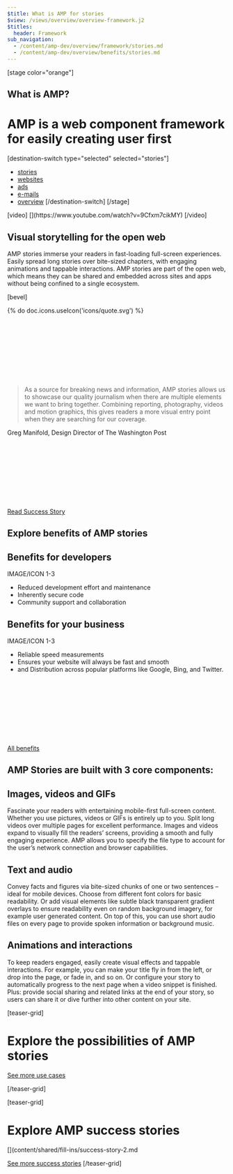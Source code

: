 ```yaml
---
$title: What is AMP for stories
$view: /views/overview/overview-framework.j2
$titles:
  header: Framework
sub_navigation:
  - /content/amp-dev/overview/framework/stories.md
  - /content/amp-dev/overview/benefits/stories.md
---
```

[stage color="orange"]
<amp-img src="/static/img/story.png" height="1500" width="1450" layout="responsive" />
## What is AMP?
# AMP is a web component framework for easily creating user first
[destination-switch type="selected" selected="stories"]
- [stories](/content/amp-dev/overview/framework/stories.md)
- [websites](/content/amp-dev/overview/framework/websites.md)
- [ads](/content/amp-dev/overview/framework/ads.md)
- [e-mails](/content/amp-dev/overview/framework/emails.md)
- [overview](/content/amp-dev/overview/framework/overview.md)
[/destination-switch]
[/stage]

<section class="main intro">
  [video]
  [](https://www.youtube.com/watch?v=9Cfxm7cikMY)
  [/video]

  <div class="intro">
    <h1>Visual storytelling for the open web</h1>
    <p>AMP stories immerse your readers in fast-loading full-screen experiences. Easily spread long stories over bite-sized chapters, with engaging animations and tappable interactions. AMP stories are part of the open web, which means they can be shared and embedded across sites and apps without being confined to a single ecosystem.</p>
  </div>
</section>

[bevel]


<section class="main quote">
  <div class="ad-m-quote">
    <div class="ad-m-quote-source">
      <div class="ad-a-ico">
        {% do doc.icons.useIcon('icons/quote.svg') %}
        <svg><use xmlns:xlink="http://www.w3.org/1999/xlink" xlink:href="#quote"></use></svg>
      </div>
      <div class="ad-a-img ad-a-img-static">
        <amp-img src="/static/img/logo-dummy-washingtonpost.png" layout="responsive" width="153" height="38" alt="Image" />
      </div>
    </div>
    <div class="ad-m-quote-quote">
      <blockquote>
        <p class="ad-a-txt">As a source for breaking news and information, AMP stories allows us to showcase our quality journalism when there are multiple elements we want to bring together. Combining reporting, photography, videos and motion graphics, this gives readers a more visual entry point when they are searching for our coverage.</p>
      </blockquote>
      <p>Greg Manifold, Design Director of The Washington Post</p>
      <a class="ad-m-lnk" href="http://localhost:8080/shared/fill-ins/success-story.html">
        <div class="ad-a-ico ad-m-lnk-icon">
          <svg><use xmlns:xlink="http://www.w3.org/1999/xlink" xlink:href="#internal"></use></svg>
        </div>
        <span class="ad-m-lnk-text">Read Success Story</span>
      </a>
    </div>
  </div>
</section>

<section class="main benefits stories">
  <h1>Explore benefits of AMP stories</h1>

  <div class="main benefit-cards">
    <div class="ad-m-benefit-card ad-m-benefit-card-left">
      <div class="ad-m-benefit-card-content">
        <h2>Benefits for developers</h2>
        <div class="ad-a-divider-benefit"></div>
        <p>IMAGE/ICON 1-3</p>
        <ul>
          <li>Reduced development effort and maintenance</li>
          <li>Inherently secure code</li>
          <li>Community support and collaboration</li>
        </ul>
      </div>
    </div>
    <div class="ad-m-benefit-card  ad-m-benefit-card-right">
      <div class="ad-m-benefit-card-content">
        <h2>Benefits for your business</h2>
        <div class="ad-a-divider-benefit"></div>
        <p>IMAGE/ICON 1-3</p>
        <ul>
          <li>Reliable speed measurements</li>
          <li>Ensures your website will always be fast and smooth</li>
          <li>and Distribution across popular platforms like Google, Bing, and Twitter.</li>
        </ul>
      </div>
    </div>
  </div>

  <a class="ad-m-lnk ad-m-lnk-square" href="http://localhost:8080/shared/fill-ins/use-case.html">
    <div class="ad-a-ico ad-m-lnk-icon">
      <svg><use xmlns:xlink="http://www.w3.org/1999/xlink" xlink:href="#internal"></use></svg>
    </div>
    <span class="ad-m-lnk-text">All benefits</span>
  </a>

</section>

<section class="main core-components">
  <h2>AMP Stories are built with 3 core components:</h2>
  <div class="component image">
    <div class="image-container">
      <amp-img src="/static/img/teaser-placeholder-1x1.jpg" layout="responsive" height="1" width="1"></amp-img>
    </div>
    <div class="component text">
      <h2>Images, videos and GIFs</h2>
      <p>Fascinate your readers with entertaining mobile-first full-screen content. Whether you use pictures, videos or GIFs is entirely up to you. Split long videos over multiple pages for excellent performance. Images and videos expand to visually fill the readers’ screens, providing a smooth and fully engaging experience. AMP allows you to specify the file type to account for the user’s network connection and browser capabilities.<p>
    </div>
  </div>
  <div class="component image">
    <div class="image-container">
      <amp-img src="/static/img/teaser-placeholder-1x1.jpg" layout="responsive" height="1" width="1"></amp-img>
    </div>
    <div class="component text">
      <h2>Text and audio</h2>
      <p>Convey facts and figures via bite-sized chunks of one or two sentences – ideal for mobile devices. Choose from different font colors for basic readability. Or add visual elements like subtle black transparent gradient overlays to ensure readability even on random background imagery, for example user generated content. On top of this, you can use short audio files on every page to provide spoken information or background music.<p>
    </div>
  </div>
  <div class="component">
    <h2>Animations and interactions</h2>
    <p>To keep readers engaged, easily create visual effects and tappable interactions. For example, you can make your title fly in from the left, or drop into the page, or fade in, and so on. Or configure your story to automatically progress to the next page when a video snippet is finished. Plus: provide social sharing and related links at the end of your story, so users can share it or dive further into other content on your site.<p>
  </div>
</section>

[teaser-grid]
# Explore the possibilities of AMP stories
[](content/shared/fill-ins/use-case-3.md)
[](content/shared/fill-ins/use-case-3.md)
[](content/shared/fill-ins/use-case-3.md)
[](content/shared/fill-ins/use-case-3.md)

[See more use cases](content/shared/fill-ins/use-case.md)

[/teaser-grid]

[teaser-grid]
# Explore AMP success stories
[](content/shared/fill-ins/success-story-2.md)
[](content/shared/fill-ins/success-story-2.md
[](content/shared/fill-ins/success-story-2.md)
[](content/shared/fill-ins/success-story-2.md)

[See more success stories](content/shared/fill-ins/success-story.md)
[/teaser-grid]
